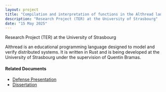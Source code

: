 ```yaml
---
layout: project
title: "Compilation and interpretation of functions in the Althread language"
description: "Research Project (TER) at the University of Strasbourg"
date: "15 May 2025"
---
```


Research Project (TER) at the University of Strasbourg

Althread is an educational programming language designed to model and verify distributed
systems. It is written in Rust and is being developed at the University of Strasbourg under the supervision of Quentin Bramas.

#### Related Documents

- [Defense Presentation](../../assets/projects/althread/althread_defense.pdf)
- [Dissertation](../../assets/projects/althread/althread_functions.pdf)

